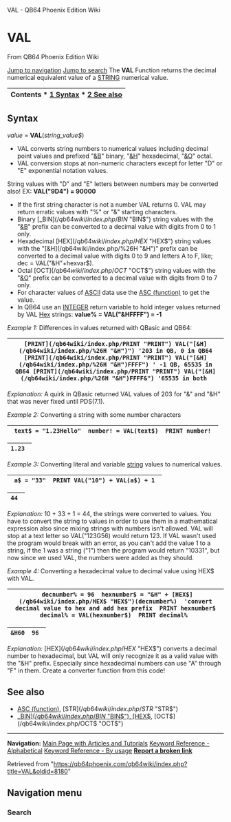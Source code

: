 


VAL - QB64 Phoenix Edition Wiki








# VAL



From QB64 Phoenix Edition Wiki



[Jump to navigation](#mw-head)
[Jump to search](#searchInput)
The **VAL** Function returns the decimal numerical equivalent value of a [STRING](/qb64wiki/index.php/STRING "STRING") numerical value.


  






| Contents * [1 Syntax](#Syntax) * [2 See also](#See_also) |
| --- |


## Syntax


*value* = **VAL**(*string\_value$*)
  




* VAL converts string numbers to numerical values including decimal point values and prefixed "[&B](/qb64wiki/index.php/%26B "&B")" binary, "[&H](/qb64wiki/index.php/%26H "&H")" hexadecimal, "[&O](/qb64wiki/index.php/%26O "&O")" octal.
* VAL conversion stops at non-numeric characters except for letter "D" or "E" exponential notation values.


String values with "D" and "E" letters between numbers may be converted also! EX: **VAL("9D4") = 90000**
* If the first string character is not a number VAL returns 0. VAL may return erratic values with "%" or "&" starting characters.
* Binary [\_BIN$](/qb64wiki/index.php/BIN$ "BIN$") string values with the "[&B](/qb64wiki/index.php/%26B "&B")" prefix can be converted to a decimal value with digits from 0 to 1 only.
* Hexadecimal [HEX$](/qb64wiki/index.php/HEX$ "HEX$") string values with the "[&H](/qb64wiki/index.php/%26H "&H")" prefix can be converted to a decimal value with digits 0 to 9 and letters A to F, like; dec = VAL("&H"+hexvar$).
* Octal [OCT$](/qb64wiki/index.php/OCT$ "OCT$") string values with the "[&O](/qb64wiki/index.php/%26O "&O")" prefix can be converted to a decimal value with digits from 0 to 7 only.
* For character values of [ASCII](/qb64wiki/index.php/ASCII "ASCII") data use the [ASC (function)](/qb64wiki/index.php/ASC_(function) "ASC (function)") to get the value.
* In QB64 use an [INTEGER](/qb64wiki/index.php/INTEGER "INTEGER") return variable to hold integer values returned by VAL [Hex](/qb64wiki/index.php/HEX$ "HEX$") strings: **value% = VAL("&HFFFF") = -1**


  

*Example 1:* Differences in values returned with QBasic and QB64:





| ``` [PRINT](/qb64wiki/index.php/PRINT "PRINT") VAL("[&H](/qb64wiki/index.php/%26H "&H")") '203 in QB, 0 in QB64 [PRINT](/qb64wiki/index.php/PRINT "PRINT") VAL("[&H](/qb64wiki/index.php/%26H "&H")FFFF") ' -1 QB, 65535 in QB64 [PRINT](/qb64wiki/index.php/PRINT "PRINT") VAL("[&H](/qb64wiki/index.php/%26H "&H")FFFF&") '65535 in both  ``` |
| --- |


*Explanation:* A quirk in QBasic returned VAL values of 203 for "&" and "&H" that was never fixed until PDS(7.1).
  

*Example 2:* Converting a string with some number characters





| ```  text$ = "1.23Hello"  number! = VAL(text$)  PRINT number!  ``` |
| --- |




| ``` 1.23  ``` |
| --- |


  

*Example 3:* Converting literal and variable [string](/qb64wiki/index.php/STRING "STRING") values to numerical values.





| ```  a$ = "33"  PRINT VAL("10") + VAL(a$) + 1  ``` |
| --- |




| ``` 44  ``` |
| --- |


*Explanation:* 10 + 33 + 1 = 44, the strings were converted to values.
You have to convert the string to values in order to use them in a mathematical expression also since mixing strings with numbers isn't allowed. VAL will stop at a text letter so VAL("123G56) would return 123.
If VAL wasn't used the program would break with an error, as you can't add the value 1 to a string, if the 1 was a string ("1") then the program would return "10331", but now since we used VAL, the numbers were added as they should.
  

*Example 4:* Converting a hexadecimal value to decimal value using HEX$ with VAL.





| ```  decnumber% = 96  hexnumber$ = "&H" + [HEX$](/qb64wiki/index.php/HEX$ "HEX$")(decnumber%)  'convert decimal value to hex and add hex prefix  PRINT hexnumber$  decimal% = VAL(hexnumber$)  PRINT decimal%  ``` |
| --- |




| ``` &H60  96  ``` |
| --- |


*Explanation:* [HEX$](/qb64wiki/index.php/HEX$ "HEX$") converts a decimal number to hexadecimal, but VAL will only recognize it as a valid value with the "&H" prefix. Especially since hexadecimal numbers can use "A" through "F" in them. Create a converter function from this code!
  




## See also


* [ASC (function)](/qb64wiki/index.php/ASC_(function) "ASC (function)"), [STR$](/qb64wiki/index.php/STR$ "STR$")
* [\_BIN$](/qb64wiki/index.php/BIN$ "BIN$"), [HEX$](/qb64wiki/index.php/HEX$ "HEX$"), [OCT$](/qb64wiki/index.php/OCT$ "OCT$")


  






---


**Navigation:**
[Main Page with Articles and Tutorials](/qb64wiki/index.php/Main_Page "Main Page")
[Keyword Reference - Alphabetical](/qb64wiki/index.php/Keyword_Reference_-_Alphabetical "Keyword Reference - Alphabetical")
[Keyword Reference - By usage](/qb64wiki/index.php/Keyword_Reference_-_By_usage "Keyword Reference - By usage")
**[Report a broken link](https://qb64phoenix.com/forum/showthread.php?tid=2800)**  





Retrieved from "<https://qb64phoenix.com/qb64wiki/index.php?title=VAL&oldid=8180>"




## Navigation menu








### Search





















